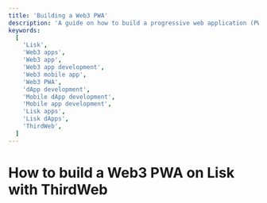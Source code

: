 ```yaml
---
title: 'Building a Web3 PWA'
description: 'A guide on how to build a progressive web application (PWA) on Lisk using ThirdWeb.'
keywords:
  [
    'Lisk',
    'Web3 apps',
    'Web3 app',
    'Web3 app development',
    'Web3 mobile app',
    'Web3 PWA',
    'dApp development',
    'Mobile dApp development',
    'Mobile app development',
    'Lisk apps',
    'Lisk dApps',
    'ThirdWeb',
  ]
---
```


# How to build a Web3 PWA on Lisk with ThirdWeb
